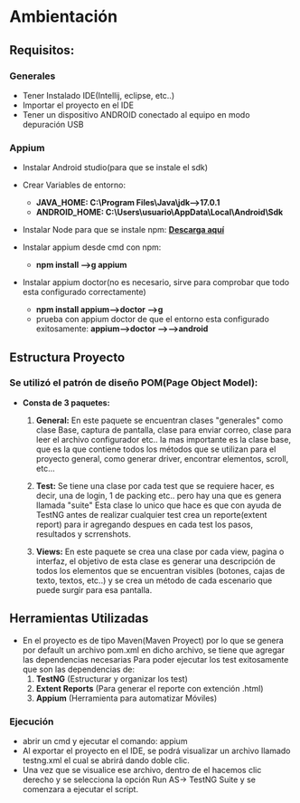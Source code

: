 # Ambientación
## Requisitos:

### Generales
	
* Tener Instalado IDE(Intellij, eclipse, etc..)
* Importar el proyecto en el IDE
* Tener un dispositivo ANDROID conectado al equipo en modo depuración USB
	
### Appium
* Instalar Android studio(para que se instale el sdk)
	
* Crear Variables de entorno:
	* **JAVA_HOME: C:\Program Files\Java\jdk-->17.0.1**
	* **ANDROID_HOME: C:\Users\usuario\AppData\Local\Android\Sdk**

* Instalar Node para que se instale npm: 
  **[Descarga aquí](https://nodejs.org/es/download/)**
	
* Instalar appium desde cmd con npm:
	* **npm install -->g appium**
		
* Instalar appium doctor(no es necesario, sirve para comprobar que todo esta configurado correctamente)
	* **npm install appium-->doctor -->g**
	* prueba con appium doctor de que el entorno esta configurado exitosamente: 
	  **appium-->doctor -->-->android**
	
## Estructura Proyecto

### Se utilizó el patrón de diseño POM(Page Object Model):
 
 * **Consta de 3 paquetes:**
	1. **General:**
		En este paquete se encuentran clases "generales" como clase Base, captura de pantalla, clase para enviar correo, clase para leer el archivo configurador etc..
		la mas importante es la clase base, que es la que contiene todos los métodos que se utilizan para el proyecto general, como generar driver, encontrar elementos,
		scroll, etc...
		
		
	2. **Test:**
		Se tiene una clase por cada test que se requiere hacer, es decir, una de login,  1 de packing etc.. pero hay una que es genera llamada  "suite"
		Esta clase lo unico que hace es que con ayuda de TestNG antes de realizar cualquier test crea un reporte(extent report) para ir agregando despues en cada test
		los pasos, resultados y scrrenshots.
		
	3. **Views:**
		En este paquete se crea una clase por cada view, pagina o interfaz, el objetivo de esta clase es generar una descripción de todos los elementos que se encuentran visibles (botones, cajas de texto, textos, etc..) y se crea un método de cada escenario que puede surgir para esa pantalla.
		
## Herramientas Utilizadas
 * En el proyecto es de tipo Maven(Maven Proyect) por lo que se genera por default un archivo pom.xml en dicho archivo, se tiene que agregar las dependencias necesarias
   Para poder ejecutar los test exitosamente que son las dependencias de:
	1. **TestNG** (Estructurar y organizar los test)
	2. **Extent Reports** (Para generar el reporte con extención .html)
	3. **Appium** (Herramienta para automatizar Móviles)
	

### Ejecución
* abrir un cmd y ejecutar el comando: appium
* Al exportar el proyecto en el IDE, se podrá visualizar un archivo llamado testng.xml el cual se abrirá dando doble clic.
* Una vez que se visualice ese archivo, dentro de el hacemos clic derecho y se selecciona la opción Run AS-> TestNG Suite y se comenzara a ejecutar el script.

